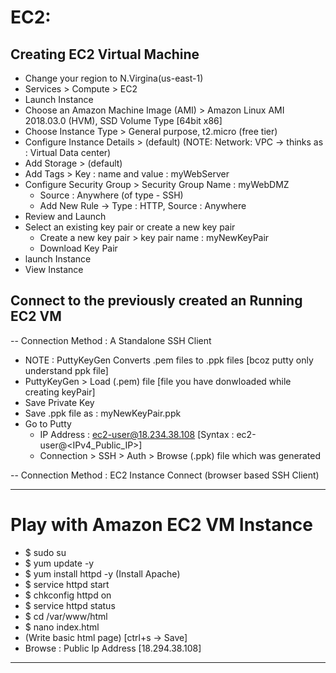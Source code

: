 # EC2:

## Creating EC2 Virtual Machine

- Change your region to N.Virgina(us-east-1)
- Services > Compute > EC2
- Launch Instance
- Choose an Amazon Machine Image (AMI) > Amazon Linux AMI 2018.03.0 (HVM), SSD Volume Type [64bit x86]
- Choose Instance Type > General purpose, t2.micro (free tier)
- Configure Instance Details > (default) (NOTE: Network: VPC -> thinks as : Virtual Data center)
- Add Storage > (default)
- Add Tags > Key : name and value : myWebServer
- Configure Security Group > Security Group Name : myWebDMZ
  - Source : Anywhere (of type - SSH)
  - Add New Rule -> Type : HTTP, Source : Anywhere
- Review and Launch
- Select an existing key pair or create a new key pair
  - Create a new key pair > key pair name : myNewKeyPair
  - Download Key Pair
- launch Instance
- View Instance

## Connect to the previously created an Running EC2 VM

-- Connection Method : A Standalone SSH Client

- NOTE : PuttyKeyGen Converts .pem files to .ppk files [bcoz putty only understand ppk file]
- PuttyKeyGen > Load (.pem) file [file you have donwloaded while creating keyPair]
- Save Private Key
- Save .ppk file as : myNewKeyPair.ppk
- Go to Putty
  - IP Address : ec2-user@18.234.38.108 [Syntax : ec2-user@<IPv4_Public_IP>]
  - Connection > SSH > Auth > Browse (.ppk) file which was generated

-- Connection Method : EC2 Instance Connect (browser based SSH Client)

---

# Play with Amazon EC2 VM Instance

- \$ sudo su
- \$ yum update -y
- \$ yum install httpd -y (Install Apache)
- \$ service httpd start
- \$ chkconfig httpd on
- \$ service httpd status
- \$ cd /var/www/html
- \$ nano index.html
- (Write basic html page) [ctrl+s -> Save]
- Browse : Public Ip Address [18.294.38.108]

---
